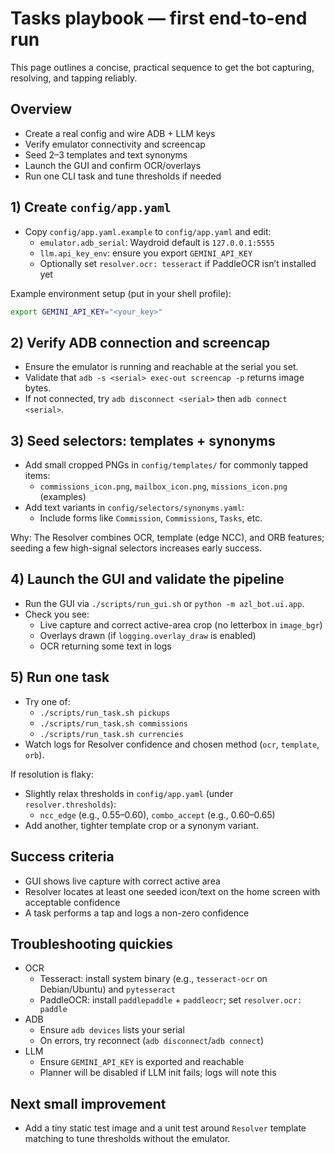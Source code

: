 # Tasks playbook — first end-to-end run

This page outlines a concise, practical sequence to get the bot capturing, resolving, and tapping reliably.

## Overview

- Create a real config and wire ADB + LLM keys
- Verify emulator connectivity and screencap
- Seed 2–3 templates and text synonyms
- Launch the GUI and confirm OCR/overlays
- Run one CLI task and tune thresholds if needed

## 1) Create `config/app.yaml`

- Copy `config/app.yaml.example` to `config/app.yaml` and edit:
  - `emulator.adb_serial`: Waydroid default is `127.0.0.1:5555`
  - `llm.api_key_env`: ensure you export `GEMINI_API_KEY`
  - Optionally set `resolver.ocr: tesseract` if PaddleOCR isn’t installed yet

Example environment setup (put in your shell profile):

```bash
export GEMINI_API_KEY="<your_key>"
```

## 2) Verify ADB connection and screencap

- Ensure the emulator is running and reachable at the serial you set.
- Validate that `adb -s <serial> exec-out screencap -p` returns image bytes.
- If not connected, try `adb disconnect <serial>` then `adb connect <serial>`.

## 3) Seed selectors: templates + synonyms

- Add small cropped PNGs in `config/templates/` for commonly tapped items:
  - `commissions_icon.png`, `mailbox_icon.png`, `missions_icon.png` (examples)
- Add text variants in `config/selectors/synonyms.yaml`:
  - Include forms like `Commission`, `Commissions`, `Tasks`, etc.

Why: The Resolver combines OCR, template (edge NCC), and ORB features; seeding a few high-signal selectors increases early success.

## 4) Launch the GUI and validate the pipeline

- Run the GUI via `./scripts/run_gui.sh` or `python -m azl_bot.ui.app`.
- Check you see:
  - Live capture and correct active-area crop (no letterbox in `image_bgr`)
  - Overlays drawn (if `logging.overlay_draw` is enabled)
  - OCR returning some text in logs

## 5) Run one task

- Try one of:
  - `./scripts/run_task.sh pickups`
  - `./scripts/run_task.sh commissions`
  - `./scripts/run_task.sh currencies`
- Watch logs for Resolver confidence and chosen method (`ocr`, `template`, `orb`).

If resolution is flaky:

- Slightly relax thresholds in `config/app.yaml` (under `resolver.thresholds`):
  - `ncc_edge` (e.g., 0.55–0.60), `combo_accept` (e.g., 0.60–0.65)
- Add another, tighter template crop or a synonym variant.

## Success criteria

- GUI shows live capture with correct active area
- Resolver locates at least one seeded icon/text on the home screen with acceptable confidence
- A task performs a tap and logs a non-zero confidence

## Troubleshooting quickies

- OCR
  - Tesseract: install system binary (e.g., `tesseract-ocr` on Debian/Ubuntu) and `pytesseract`
  - PaddleOCR: install `paddlepaddle` + `paddleocr`; set `resolver.ocr: paddle`
- ADB
  - Ensure `adb devices` lists your serial
  - On errors, try reconnect (`adb disconnect`/`adb connect`)
- LLM
  - Ensure `GEMINI_API_KEY` is exported and reachable
  - Planner will be disabled if LLM init fails; logs will note this

## Next small improvement

- Add a tiny static test image and a unit test around `Resolver` template matching to tune thresholds without the emulator.
